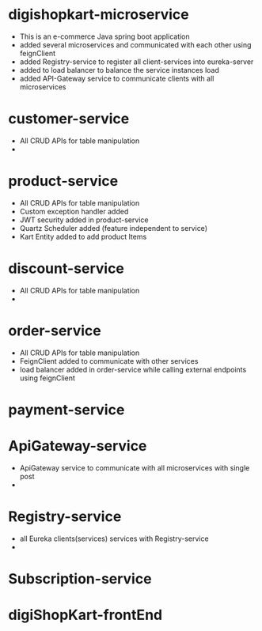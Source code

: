 # digishopkart-microservice
- This is an e-commerce Java spring boot application
- added several microservices and communicated with each other using feignClient
- added Registry-service to register all client-services into eureka-server
- added to load balancer to balance the service instances load
- added API-Gateway service to communicate clients with all microservices


# customer-service
- All CRUD APIs for table manipulation
- 
# product-service
- All CRUD APIs for table manipulation
- Custom exception handler added
- JWT security added in product-service
- Quartz Scheduler added (feature independent to service)
- Kart Entity added to add product Items


# discount-service
- All CRUD APIs for table manipulation
- 
# order-service
- All CRUD APIs for table manipulation
- FeignClient added to communicate with other services
- load balancer added in order-service while calling external endpoints using feignClient
  
# payment-service

# ApiGateway-service
- ApiGateway service to communicate with all microservices with single post
- 
# Registry-service
- all Eureka clients(services) services with Registry-service
- 
# Subscription-service

# digiShopKart-frontEnd

